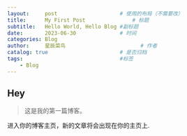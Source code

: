 ```yaml
---
layout:     post   				    # 使用的布局（不需要改）
title:      My First Post 				# 标题 
subtitle:   Hello World, Hello Blog #副标题
date:       2023-06-30 				# 时间
categories: Blog
author:     星辰菜鸟 						# 作者
catalog: true 						# 是否归档
tags:								#标签
    - Blog
---
```


## Hey

>这是我的第一篇博客。

进入你的博客主页，新的文章将会出现在你的主页上.